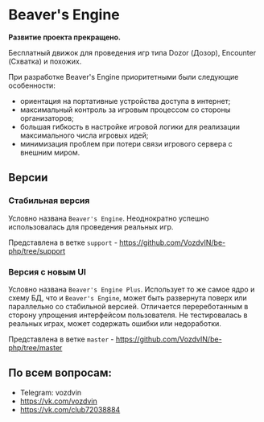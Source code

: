 # Beaver's Engine

__Развитие проекта прекращено.__

Бесплатный движок для проведения игр типа Dozor (Дозор), Encounter (Схватка) и похожих.

При разработке Beaver's Engine приоритетными были следующие особенности:

- ориентация на портативные устройства доступа в интернет;
- максимальный контроль за игровым процессом со стороны организаторов;
- большая гибкость в настройке игровой логики для реализации максимального числа игровых идей;
- минимизация проблем при потери связи игрового сервера с внешним миром.

## Версии

### Стабильная версия

Условно названа ```Beaver's Engine```. Неоднократно успешно использовалась для проведения реальных игр.

Представлена в ветке ```support``` - https://github.com/VozdvIN/be-php/tree/support

### Версия с новым UI

Условно названа ```Beaver's Engine Plus```. Использует то же самое ядро и схему БД, что и ```Beaver's Engine```, может быть развернута поверх или параллельно со стабильной версией. Отличается перереботанным в сторону упрощения интерфейсом пользователя. Не тестировалась в реальных играх, может содержать ошибки или недоработки.

Представлена в ветке ```master``` - https://github.com/VozdvIN/be-php/tree/master

## По всем вопросам:

- Telegram: vozdvin
- https://vk.com/vozdvin
- https://vk.com/club72038884

